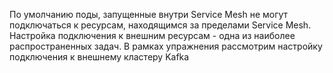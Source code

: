 По умолчанию поды, запущенные внутри Service Mesh не могут подключаться к ресурсам, находящимся за пределами Service Mesh. Настройка подключения к внешним ресурсам - одна из наиболее распространенных задач. В рамках упражнения рассмотрим
настройку подключения к внешнему кластеру Kafka

